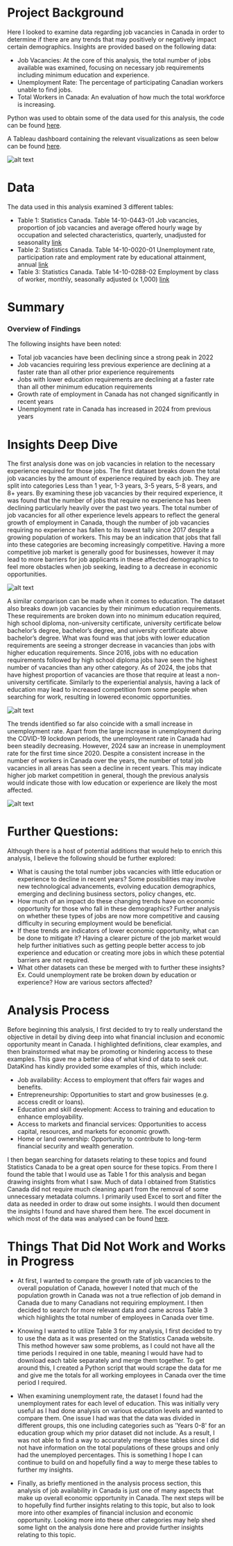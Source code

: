 # Project Background
Here I looked to examine data regarding job vacancies in Canada in order to determine if there are any trends that may positively or negatively impact certain demographics.
Insights are provided based on the following data:
-	Job Vacancies: At the core of this analysis, the total number of jobs available was examined, focusing on necessary job requirements including minimum education and experience.
-	Unemployment Rate: The percentage of participating Canadian workers unable to find jobs.
-	Total Workers in Canada: An evaluation of how much the total workforce is increasing.

Python was used to obtain some of the data used for this analysis, the code can be found [here](https://github.com/JackLemere/DataKind-Financial-Inclusion-2025/blob/main/Canada%20Job%20Vacancy%20Analysis/Stats%20Canada%20Workforce%20Data%20Scrape.ipynb).

A Tableau dashboard containing the relevant visualizations as seen below can be found [here](https://public.tableau.com/app/profile/jack.lemere5367/viz/CanadaJobTrends/Dashboard1?publish=yes).

![alt text](https://github.com/JackLemere/DataKind-Financial-Inclusion-2025/blob/main/Canada%20Job%20Vacancy%20Analysis/dashboard.png "Dashboard")

# Data

The data used in this analysis examined 3 different tables:
-	Table 1: Statistics Canada. Table 14-10-0443-01  Job vacancies, proportion of job vacancies and average offered hourly wage by occupation and selected characteristics, quarterly, unadjusted for seasonality [link](https://www150.statcan.gc.ca/t1/tbl1/en/tv.action?pid=1410044301&pickMembers%5B0%5D=1.1&pickMembers%5B1%5D=2.1&cubeTimeFrame.startMonth=01&cubeTimeFrame.startYear=2016&cubeTimeFrame.endMonth=10&cubeTimeFrame.endYear=2024&referencePeriods=20160101%2C20241001)
-	Table 2: Statistics Canada. Table 14-10-0020-01  Unemployment rate, participation rate and employment rate by educational attainment, annual [link](https://www150.statcan.gc.ca/t1/tbl1/en/cv.action?pid=1410002001)
-	Table 3: Statistics Canada. Table 14-10-0288-02  Employment by class of worker, monthly, seasonally adjusted (x 1,000) [link](https://www150.statcan.gc.ca/t1/tbl1/en/tv.action?pid=1410028802&pickMembers%5B0%5D=1.1&pickMembers%5B1%5D=3.1&cubeTimeFrame.startMonth=02&cubeTimeFrame.startYear=2000&referencePeriods=20000201%2C20000201)

# Summary

### Overview of Findings

The following insights have been noted:
-	Total job vacancies have been declining since a strong peak in 2022
-	Job vacancies requiring less previous experience are declining at a faster rate than all other prior experience requirements
-	Jobs with lower education requirements are declining at a faster rate than all other minimum education requirements
-	Growth rate of employment in Canada has not changed significantly in recent years
-	Unemployment rate in Canada has increased in 2024 from previous years

# Insights Deep Dive

The first analysis done was on job vacancies in relation to the necessary experience required for those jobs. The first dataset breaks down the total job vacancies by the amount of experience required by each job. They are split into categories Less than 1 year, 1-3 years, 3-5 years, 5-8 years, and 8+ years. By examining these job vacancies by their required experience, it was found that the number of jobs that require no experience has been declining particularly heavily over the past two years. The total number of job vacancies for all other experience levels appears to reflect the general growth of employment in Canada, though the number of job vacancies requiring no experience has fallen to its lowest tally since 2017 despite a growing population of workers. This may be an indication that jobs that fall into these categories are becoming increasingly competitive. Having a more competitive job market is generally good for businesses, however it may lead to more barriers for job applicants in these affected demographics to feel more obstacles when job seeking, leading to a decrease in economic opportunities.

![alt text](https://github.com/JackLemere/DataKind-Financial-Inclusion-2025/blob/main/Canada%20Job%20Vacancy%20Analysis/jobs%20by%20experience.png "Job Vacancy By Experience")

A similar comparison can be made when it comes to education. The dataset also breaks down job vacancies by their minimum education requirements. These requirements are broken down into no minimum education required, high school diploma, non-university certificate, university certificate below bachelor’s degree, bachelor’s degree, and university certificate above bachelor’s degree. What was found was that jobs with lower education requirements are seeing a stronger decrease in vacancies than jobs with higher education requirements. Since 2016, jobs with no education requirements followed by high school diploma jobs have seen the highest number of vacancies than any other category. As of 2024, the jobs that have highest proportion of vacancies are those that require at least a non-university certificate. Similarly to the experiential analysis, having a lack of education may lead to increased competition from some people when searching for work, resulting in lowered economic opportunities. 

![alt text](https://github.com/JackLemere/DataKind-Financial-Inclusion-2025/blob/main/Canada%20Job%20Vacancy%20Analysis/jobs%20by%20education.png "Job Vacancy By Education")

The trends identified so far also coincide with a small increase in unemployment rate. Apart from the large increase in unemployment during the COVID-19 lockdown periods, the unemployment rate in Canada had been steadily decreasing. However, 2024 saw an increase in unemployment rate for the first time since 2020. Despite a consistent increase in the number of workers in Canada over the years, the number of total job vacancies in all areas has seen a decline in recent years. This may indicate higher job market competition in general, though the previous analysis would indicate those with low education or experience are likely the most affected.

![alt text](https://github.com/JackLemere/DataKind-Financial-Inclusion-2025/blob/main/Canada%20Job%20Vacancy%20Analysis/overall%20trends.png "Job Trends in Canada")

# Further Questions:

Although there is a host of potential additions that would help to enrich this analysis, I believe the following should be further explored: 
-	What is causing the total number jobs vacancies with little education or experience to decline in recent years? Some possibilities may involve new technological advancements, evolving education demographics, emerging and declining business sectors, policy changes, etc.
-	How much of an impact do these changing trends have on economic opportunity for those who fall in these demographics? Further analysis on whether these types of jobs are now more competitive and causing difficulty in securing employment would be beneficial.
-	If these trends are indicators of lower economic opportunity, what can be done to mitigate it? Having a clearer picture of the job market would help further initiatives such as getting people better access to job experience and education or creating more jobs in which these potential barriers are not required.
-	What other datasets can these be merged with to further these insights? Ex. Could unemployment rate be broken down by education or experience? How are various sectors affected?

# Analysis Process

Before beginning this analysis, I first decided to try to really understand the objective in detail by diving deep into what financial inclusion and economic opportunity meant in Canada. I highlighted definitions, clear examples, and then brainstormed what may be promoting or hindering access to these examples. This gave me a better idea of what kind of data to seek out. DataKind has kindly provided some examples of this, which include:

- Job availability: Access to employment that offers fair wages and benefits.
- Entrepreneurship: Opportunities to start and grow businesses (e.g. access credit or loans).
- Education and skill development: Access to training and education to enhance employability.
- Access to markets and financial services: Opportunities to access capital, resources, and markets for economic growth.
- Home or land ownership: Opportunity to contribute to long-term financial security and wealth generation.

I then began searching for datasets relating to these topics and found Statistics Canada to be a great open source for these topics. From there I found the table that I would use as Table 1 for this analysis and began drawing insights from what I saw. Much of data I obtained from Statistics Canada did not require much cleaning apart from the removal of some unnecessary metadata columns. I primarily used Excel to sort and filter the data as needed in order to draw out some insights. I would then document the insights I found and have shared them here. The excel document in which most of the data was analysed can be found [here](https://github.com/JackLemere/DataKind-Financial-Inclusion-2025/blob/main/Canada%20Job%20Vacancy%20Analysis/jobs.xlsx).

# Things That Did Not Work and Works in Progress

- At first, I wanted to compare the growth rate of job vacancies to the overall population of Canada, however I noted that much of the population growth in Canada was not a true reflection of job demand in Canada due to many Canadians not requiring employment. I then decided to search for more relevant data and came across Table 3 which highlights the total number of employees in Canada over time.

- Knowing I wanted to utilize Table 3 for my analysis, I first decided to try to use the data as it was presented on the Statistics Canada website. This method however saw some problems, as I could not have all the time periods I required in one table, meaning I would have had to download each table separately and merge them together. To get around this, I created a Python script that would scrape the data for me and give me the totals for all working employees in Canada over the time period I required.

- When examining unemployment rate, the dataset I found had the unemployment rates for each level of education. This was initially very useful as I had done analysis on various education levels and wanted to compare them. One issue I had was that the data was divided in different groups, this one including categories such as 'Years 0-8' for an education group which my prior dataset did not include. As a result, I was not able to find a way to accurately merge these tables since I did not have information on the total populations of these groups and only had the unemployed percentages. This is something I hope I can continue to build on and hopefully find a way to merge these tables to further my insights.

- Finally, as briefly mentioned in the analysis process section, this analysis of job availability in Canada is just one of many aspects that make up overall economic opportunity in Canada. The next steps will be to hopefully find further insights relating to this topic, but also to look more into other examples of financial inclusion and economic opportunity. Looking more into these other categories may help shed some light on the analysis done here and provide further insights relating to this topic.
